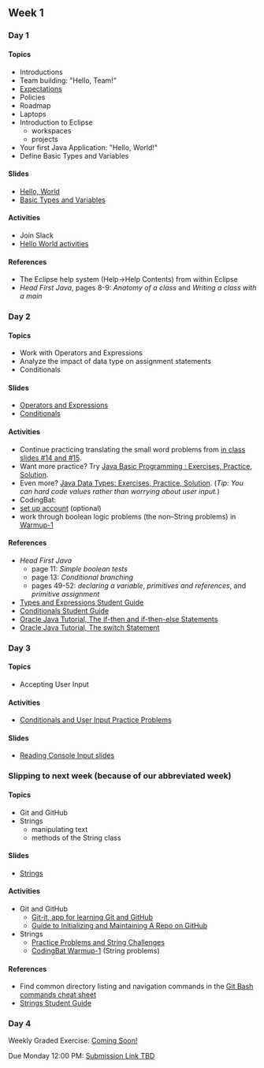 ## Week 1

### Day 1

#### Topics

- Introductions
- Team building: "Hello, Team!"
- [Expectations](expectations.md)
- Policies
- Roadmap
- Laptops
- Introduction to Eclipse
    - workspaces
    - projects
- Your first Java Application: "Hello, World!"
- Define Basic Types and Variables

#### Slides

- [Hello, World](https://wecancodeit.github.io/java-slides/fundamentals/hello-world/)
- [Basic Types and Variables](https://wecancodeit.github.io/java-slides/fundamentals/basic-types-and-variables/)

#### Activities

- Join Slack
- [Hello World activities](https://wecancodeit.github.io/java-exercises/fundamentals-practice-problems/hello-world/)

#### References

- The Eclipse help system (Help->Help Contents) from within Eclipse
- *Head First Java*, pages 8-9: *Anatomy of a class* and *Writing a class with a main*

### Day 2

#### Topics

- Work with Operators and Expressions
- Analyze the impact of data type on assignment statements
- Conditionals

#### Slides

- [Operators and Expressions](https://wecancodeit.github.io/java-slides/fundamentals/operators-and-expressions/)
- [Conditionals](https://wecancodeit.github.io/java-slides/fundamentals/conditionals/)

#### Activities

- Continue practicing translating the small word problems from [in class slides #14 and #15](https://wecancodeit.github.io/java-slides/fundamentals/operators-and-expressions/).
- Want more practice? Try [Java Basic Programming : Exercises, Practice, Solution](https://www.w3resource.com/java-exercises/basic/index.php).
- Even more? [Java Data Types: Exercises, Practice, Solution](https://www.w3resource.com/java-exercises/datatypes/index.php). (*Tip: You can hard code values rather than worrying about user input.*)
- CodingBat:
- [set up account](https://codingbat.com/pref?docreate=1) (optional)
- work through boolean logic problems (the non–String problems) in [Warmup-1](https://codingbat.com/java/Warmup-1)

#### References

- *Head First Java*
    - page 11: *Simple boolean tests*
    - page 13: *Conditional branching*
    - pages 49-52: *declaring a variable*, *primitives and references*, and *primitive assignment*
- [Types and Expressions Student Guide](https://wecancodeit.github.io/java-resources/fundamentals/types-and-expressions/)
- [Conditionals Student Guide](https://wecancodeit.github.io/java-resources/fundamentals/conditionals-and-user-input/)
- [Oracle Java Tutorial, The if-then and if-then-else Statements](https://docs.oracle.com/javase/tutorial/java/nutsandbolts/if.html)
- [Oracle Java Tutorial, The switch Statement](https://docs.oracle.com/javase/tutorial/java/nutsandbolts/switch.html)

### Day 3

#### Topics

- Accepting User Input

#### Activities

- [Conditionals and User Input Practice Problems](https://wecancodeit.github.io/java-exercises/fundamentals-practice-problems/conditionals/)

#### Slides

- [Reading Console Input slides](https://wecancodeit.github.io/java-slides/fundamentals/reading-console-input/)

### Slipping to next week (because of our abbreviated week)

#### Topics

- Git and GitHub
- Strings
    - manipulating text
    - methods of the String class

#### Slides

- [Strings](https://wecancodeit.github.io/java-slides/fundamentals/strings/)

#### Activities

- Git and GitHub
    - [Git-it, app for learning Git and GitHub](https://github.com/jlord/git-it-electron)
    - [Guide to Initializing and Maintaining A Repo on GitHub](https://wecancodeit.github.io/java-resources/git/managing-your-repo/)
- Strings
    - [Practice Problems and String Challenges](https://wecancodeit.github.io/java-exercises/fundamentals-practice-problems/strings/)
    - [CodingBat Warmup-1](https://codingbat.com/java/Warmup-1) (String problems)

#### References

- Find common directory listing and navigation commands in the [Git Bash commands cheat sheet](https://wecancodeit.github.io/java-resources/bash/)
- [Strings Student Guide](https://wecancodeit.github.io/java-resources/fundamentals/strings/)

### Day 4

Weekly Graded Exercise: [Coming Soon!](#)

Due Monday 12:00 PM: [Submission Link TBD](#)
